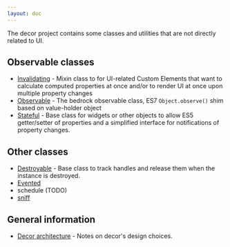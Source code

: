 ```yaml
---
layout: doc
---
```


The decor project contains some classes and utilities that are not directly related to UI.

## Observable classes

* [Invalidating](Invalidating.md) - Mixin class to for UI-related Custom Elements that want to calculate computed
  properties at once and/or to render UI at once upon multiple property changes
* [Observable](Observable.md) - The bedrock observable class, ES7 `Object.observe()` shim based on value-holder object
* [Stateful](Stateful.md) - Base class for widgets or other objects to allow ES5 getter/setter of properties and
  a simplified interface for notifications of property changes.

## Other classes

* [Destroyable](Destroyable.md) - Base class to track handles and release them when the instance is destroyed.
* [Evented](Evented.md)
* schedule (TODO)
* [sniff](sniff.md)

## General information

* [Decor architecture](architecture.md) - Notes on decor's design choices.